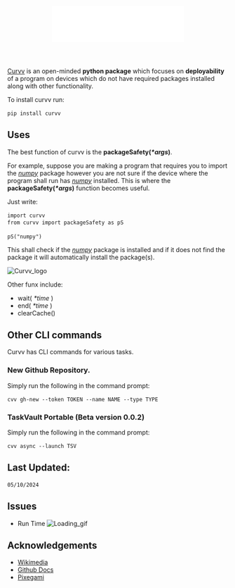 <h1 align="center">
<img src="library/Curvv..svg" width="300">
</h1><br>

[Curvv](https://pypi.org/project/curvv/) is an open-minded **python package** which focuses on **deployability** of a program on devices which do not have required packages installed along with other functionality.

To install curvv run:
```
pip install curvv
```

## Uses

The best function of curvv is the **packageSafety(_\*args_)**.

For example, suppose you are making a program that requires you to import the [*numpy*](https://pypi.org/project/numpy/) package however you are not sure if the device where the program shall run has [*numpy*](https://pypi.org/project/numpy/)
installed. This is where the **packageSafety(_\*args_)** function becomes useful. 

Just write:
```
import curvv
from curvv import packageSafety as pS

pS("numpy")
```
This shall check if the [*numpy*](https://pypi.org/project/numpy/) package is installed and if it does not find the package it will automatically install the package(s).

![Curvv_logo](https://upload.wikimedia.org/wikipedia/commons/7/70/Docker_logo.png)


Other funx include:
- wait( *\*time* )
- end( *\*time* )
- clearCache()

## Other CLI commands

Curvv has CLI commands for various tasks. 

### New Github Repository.

Simply run the following in the command prompt:
```
cvv gh-new --token TOKEN --name NAME --type TYPE
```

### TaskVault Portable (Beta version 0.0.2)

Simply run the following in the command prompt:
```
cvv async --launch TSV
```

## Last Updated:
```
05/10/2024
```

## Issues
- Run Time
  ![Loading_gif](https://upload.wikimedia.org/wikipedia/commons/a/a5/Barralgoogog.gif)

## Acknowledgements
- [Wikimedia](https://commons.wikimedia.org/wiki/Main_Page)
- [Github Docs](https://docs.github.com/en/get-started/writing-on-github/getting-started-with-writing-and-formatting-on-github/basic-writing-and-formatting-syntax)
- [Pixegami](https://www.youtube.com/watch?v=Kz6IlDCyOUY)